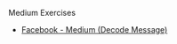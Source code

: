 Medium Exercises

- [Facebook - Medium (Decode Message)](https://github.com/brunofaria27/daily-coding-problem/blob/main/Medium/facebook-decode-message.py)
